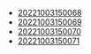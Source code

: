 - [20221003150068](/zet/20221003150068/README.md)
- [20221003150069](/zet/20221003150069/README.md)
- [20221003150070](/zet/20221003150070/README.md)
- [20221003150071](/zet/20221003150071/README.md)
